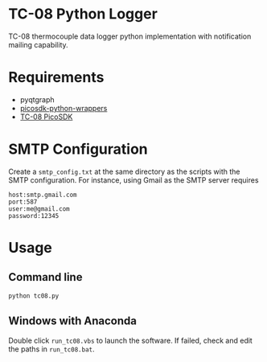 # TC-08 Python Logger
TC-08 thermocouple data logger python implementation with notification mailing capability.

# Requirements
- pyqtgraph
- [picosdk-python-wrappers](https://github.com/picotech/picosdk-python-wrappers)
- [TC-08 PicoSDK](vhttps://www.picotech.com/downloads)

# SMTP Configuration
Create a `smtp_config.txt` at the same directory as the scripts with the SMTP configuration. For instance, using Gmail as the SMTP server requires
```
host:smtp.gmail.com
port:587
user:me@gmail.com
password:12345
```

# Usage
## Command line
```bash
python tc08.py
```

## Windows with Anaconda
Double click `run_tc08.vbs` to launch the software. If failed, check and edit the paths in `run_tc08.bat`.
